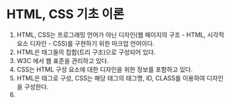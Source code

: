 # HTML, CSS 기초 이론

1. HTML, CSS는 프로그래밍 언어가 아닌 디자인(웹 페이지의 구조 - HTML, 시각적 요소 디자인 - CSS)를 구현하기 위한 마크업 언어이다.
2. HTML은 태그들의 집합(트리 구조)으로 구성되어 있다.
3. W3C 에서 웹 표준을 관리하고 있다.
4. CSS는 HTML 구성 요소에 대한 디자인을 위한 정보를 포함하고 있다.
5. HTML은 태그로 구성, CSS는 해당 태그의 태그명, ID, CLASS를 이용하여 디자인을 구성한다.
6.  
